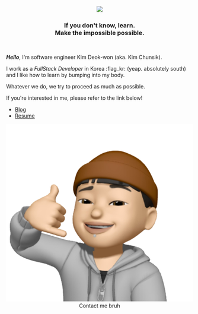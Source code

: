 <div align="center">
<a href="https://hits.seeyoufarm.com"><img src="https://hits.seeyoufarm.com/api/count/incr/badge.svg?url=https%3A%2F%2Fgithub.com%2FKimChunsick%2Fhit-counter&count_bg=%23000000&title_bg=%23FDD610&icon=&icon_color=%23E7E7E7&title=hits&edge_flat=false"/></a>
</div>

<div align="center">
  <h3>
    If you don't know, learn.<br/>
    Make the impossible possible.
  </h3>
</div>
<br />

***Hello***, I'm software engineer Kim Deok-won (aka. Kim Chunsik).

I work as a *FullStack Developer* in Korea :flag_kr: (yeap. absolutely south) and I like how to learn by bumping into my body.

Whatever we do, we try to proceed as much as possible.

If you're interested in me, please refer to the link below!

* [Blog](https://kimchunsick.me/)
* [Resume](https://kimchunsick.me/resume/)

<div align="center">

![Contact me bruh](./IMAGES/call_me.png)
Contact me bruh

</div>